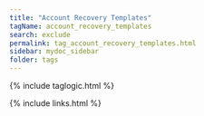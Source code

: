 ```yaml
---
title: "Account Recovery Templates"
tagName: account_recovery_templates
search: exclude
permalink: tag_account_recovery_templates.html
sidebar: mydoc_sidebar
folder: tags
---
```

{% include taglogic.html %}

{% include links.html %}

